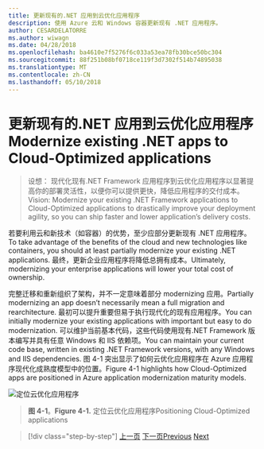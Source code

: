 ```yaml
---
title: 更新现有的.NET 应用到云优化应用程序
description: 使用 Azure 云和 Windows 容器更新现有 .NET 应用程序。
author: CESARDELATORRE
ms.author: wiwagn
ms.date: 04/28/2018
ms.openlocfilehash: ba4610e7f5276f6c033a53ea78fb30bce50bc304
ms.sourcegitcommit: 88f251b08bf0718ce119f3d7302f514b74895038
ms.translationtype: MT
ms.contentlocale: zh-CN
ms.lasthandoff: 05/10/2018
---
```

# <a name="modernize-existing-net-apps-to-cloud-optimized-applications"></a><span data-ttu-id="e53d3-103">更新现有的.NET 应用到云优化应用程序</span><span class="sxs-lookup"><span data-stu-id="e53d3-103">Modernize existing .NET apps to Cloud-Optimized applications</span></span>

> <span data-ttu-id="e53d3-104">设想： 现代化现有.NET Framework 应用程序到云优化应用程序以显著提高你的部署灵活性，以便你可以提供更快，降低应用程序的交付成本。</span><span class="sxs-lookup"><span data-stu-id="e53d3-104">Vision: Modernize your existing .NET Framework applications to Cloud-Optimized applications to drastically improve your deployment agility, so you can ship faster and lower application’s delivery costs.</span></span>

<span data-ttu-id="e53d3-105">若要利用云和新技术（如容器）的优势，至少应部分更新现有 .NET 应用程序。</span><span class="sxs-lookup"><span data-stu-id="e53d3-105">To take advantage of the benefits of the cloud and new technologies like containers, you should at least partially modernize your existing .NET applications.</span></span> <span data-ttu-id="e53d3-106">最终，更新企业应用程序将降低总拥有成本。</span><span class="sxs-lookup"><span data-stu-id="e53d3-106">Ultimately, modernizing your enterprise applications will lower your total cost of ownership.</span></span>

<span data-ttu-id="e53d3-107">完整迁移和重新组织了架构，并不一定意味着部分 modernizing 应用。</span><span class="sxs-lookup"><span data-stu-id="e53d3-107">Partially modernizing an app doesn’t necessarily mean a full migration and rearchitecture.</span></span> <span data-ttu-id="e53d3-108">最初可以提升重要但易于执行现代化的现有应用程序。</span><span class="sxs-lookup"><span data-stu-id="e53d3-108">You can initially modernize your existing applications with important but easy to do modernization.</span></span> <span data-ttu-id="e53d3-109">可以维护当前基本代码，这些代码使用现有.NET Framework 版本编写并具有任意 Windows 和 IIS 依赖项。</span><span class="sxs-lookup"><span data-stu-id="e53d3-109">You can maintain your current code base, written in existing .NET Framework versions, with any Windows and IIS dependencies.</span></span> <span data-ttu-id="e53d3-110">图 4-1 突出显示了如何云优化应用程序在 Azure 应用程序现代化成熟度模型中的位置。</span><span class="sxs-lookup"><span data-stu-id="e53d3-110">Figure 4-1 highlights how Cloud-Optimized apps are positioned in Azure application modernization maturity models.</span></span>

![定位云优化应用程序](./media/image1.png)

> <span data-ttu-id="e53d3-112">**图 4-1**。</span><span class="sxs-lookup"><span data-stu-id="e53d3-112">**Figure 4-1.**</span></span> <span data-ttu-id="e53d3-113">定位云优化应用程序</span><span class="sxs-lookup"><span data-stu-id="e53d3-113">Positioning Cloud-Optimized applications</span></span>

>[!div class="step-by-step"]
<span data-ttu-id="e53d3-114">[上一页](../migrate-your-relational-databases-to-azure.md)
[下一页](reasons-to-modernize-existing-net-apps-to-cloud-optimized-applications.md)</span><span class="sxs-lookup"><span data-stu-id="e53d3-114">[Previous](../migrate-your-relational-databases-to-azure.md)
[Next](reasons-to-modernize-existing-net-apps-to-cloud-optimized-applications.md)</span></span>
